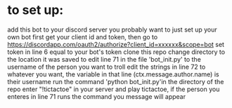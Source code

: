 # to set up:

add this bot to your discord server 
you probably want to just set up your own bot first
get your client id and token, then go to https://discordapp.com/oauth2/authorize?client_id=xxxxxx&scope=bot
set token in line 6 equal to your bot's token
clone this repo
change directory to the location it was saved to
edit line 71 in the file 'bot_init.py' to the username of the person you want to troll
edit the strings in line 72 to whatever you want, the variable in that line (ctx.message.author.name) is their username
run the command 'python bot_init.py'in the directory of the repo
enter "!tictactoe" in your server and play tictactoe, if the person you enteres in line 71 runs the command you message will appear
